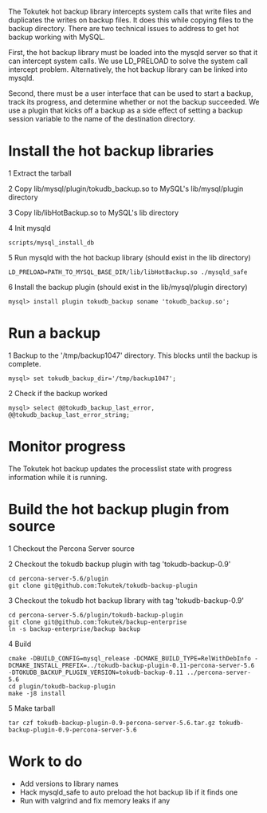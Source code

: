 The Tokutek hot backup library intercepts system calls that write files and duplicates the writes on backup files. It does this while copying files to the backup directory.  There are two technical issues to address to get hot backup working with MySQL.

First, the hot backup library must be loaded into the mysqld server so that it can intercept system calls.  We use LD_PRELOAD to solve the system call intercept problem.  Alternatively, the hot backup library can be linked into mysqld.

Second, there must be a user interface that can be used to start a backup, track its progress, and determine whether or not the backup succeeded.  We use a plugin that kicks off a backup as a side effect of setting a backup session variable to the name of the destination directory.

# Install the hot backup libraries
1 Extract the tarball

2 Copy lib/mysql/plugin/tokudb_backup.so to MySQL's lib/mysql/plugin directory

3 Copy lib/libHotBackup.so to MySQL's lib directory

4 Init mysqld
```
scripts/mysql_install_db
```

5 Run mysqld with the hot backup library (should exist in the lib directory)
```
LD_PRELOAD=PATH_TO_MYSQL_BASE_DIR/lib/libHotBackup.so ./mysqld_safe
```

6 Install the backup plugin (should exist in the lib/mysql/plugin directory)
```
mysql> install plugin tokudb_backup soname 'tokudb_backup.so';
````

# Run a backup

1 Backup to the '/tmp/backup1047' directory.  This blocks until the backup is complete.
```
mysql> set tokudb_backup_dir='/tmp/backup1047';
```

2 Check if the backup worked
```
mysql> select @@tokudb_backup_last_error, @@tokudb_backup_last_error_string;
```

# Monitor progress
The Tokutek hot backup updates the processlist state with progress information while it is running.

# Build the hot backup plugin from source
1 Checkout the Percona Server source

2 Checkout the tokudb backup plugin with tag 'tokudb-backup-0.9'
```
cd percona-server-5.6/plugin
git clone git@github.com:Tokutek/tokudb-backup-plugin
```

3 Checkout the tokudb hot backup library with tag 'tokudb-backup-0.9'
```
cd percona-server-5.6/plugin/tokudb-backup-plugin
git clone git@github.com:Tokutek/backup-enterprise
ln -s backup-enterprise/backup backup
```

4 Build
```
cmake -DBUILD_CONFIG=mysql_release -DCMAKE_BUILD_TYPE=RelWithDebInfo -DCMAKE_INSTALL_PREFIX=../tokudb-backup-plugin-0.11-percona-server-5.6 -DTOKUDB_BACKUP_PLUGIN_VERSION=tokudb-backup-0.11 ../percona-server-5.6
cd plugin/tokudb-backup-plugin
make -j8 install
```

5 Make tarball
```
tar czf tokudb-backup-plugin-0.9-percona-server-5.6.tar.gz tokudb-backup-plugin-0.9-percona-server-5.6
```

# Work to do
- Add versions to library names
- Hack mysqld_safe to auto preload the hot backup lib if it finds one
- Run with valgrind and fix memory leaks if any
